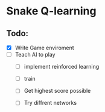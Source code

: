 # Snake Q-learning


## Todo:
- [x] Write Game enviroment
- [ ] Teach AI to play
	- [ ] implement reinforced learning
	- [ ] train 
	- [ ] Get highest score possible
	- [ ] Try diffrent networks
 
